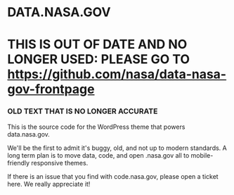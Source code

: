 DATA.NASA.GOV
=================
THIS IS OUT OF DATE AND NO LONGER USED: PLEASE GO TO https://github.com/nasa/data-nasa-gov-frontpage
=================


### OLD TEXT THAT IS NO LONGER ACCURATE
This is the source code for the WordPress theme that powers data.nasa.gov.

We'll be the first to admit it's buggy, old, and not up to modern standards. A long term plan is to move data, code, and open .nasa.gov all to mobile-friendly responsive themes.

If there is an issue that you find with code.nasa.gov, please open a ticket here. We really appreciate it!
